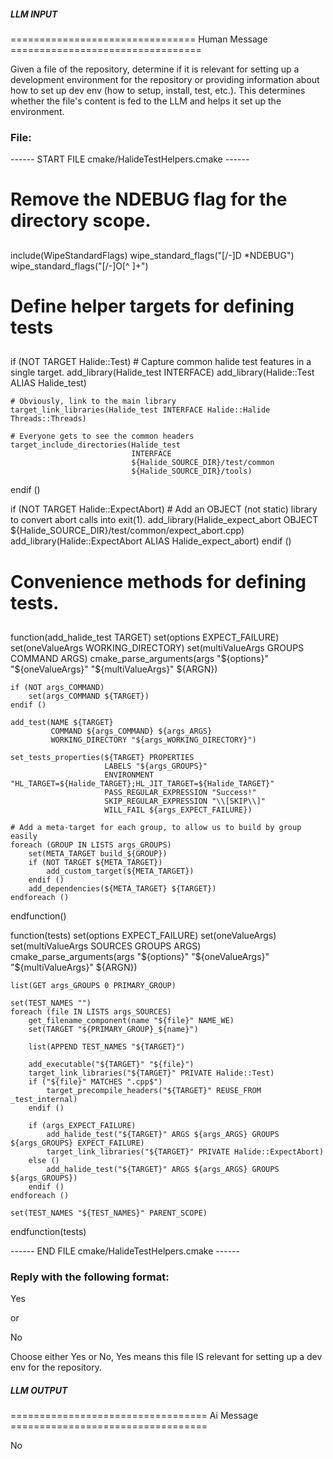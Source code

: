 ##### LLM INPUT #####
================================ Human Message =================================

Given a file of the repository, determine if it is relevant for setting up a development environment for the repository or providing information about how to set up dev env (how to setup, install, test, etc.). This determines whether the file's content is fed to the LLM and helps it set up the environment.

### File:
------ START FILE cmake/HalideTestHelpers.cmake ------
##
# Remove the NDEBUG flag for the directory scope.
##

include(WipeStandardFlags)
wipe_standard_flags("[/-]D *NDEBUG")
wipe_standard_flags("[/-]O[^ ]+")

##
# Define helper targets for defining tests
##

if (NOT TARGET Halide::Test)
    # Capture common halide test features in a single target.
    add_library(Halide_test INTERFACE)
    add_library(Halide::Test ALIAS Halide_test)

    # Obviously, link to the main library
    target_link_libraries(Halide_test INTERFACE Halide::Halide Threads::Threads)

    # Everyone gets to see the common headers
    target_include_directories(Halide_test
                               INTERFACE
                               ${Halide_SOURCE_DIR}/test/common
                               ${Halide_SOURCE_DIR}/tools)
endif ()

if (NOT TARGET Halide::ExpectAbort)
    # Add an OBJECT (not static) library to convert abort calls into exit(1).
    add_library(Halide_expect_abort OBJECT ${Halide_SOURCE_DIR}/test/common/expect_abort.cpp)
    add_library(Halide::ExpectAbort ALIAS Halide_expect_abort)
endif ()

##
# Convenience methods for defining tests.
##

function(add_halide_test TARGET)
    set(options EXPECT_FAILURE)
    set(oneValueArgs WORKING_DIRECTORY)
    set(multiValueArgs GROUPS COMMAND ARGS)
    cmake_parse_arguments(args "${options}" "${oneValueArgs}" "${multiValueArgs}" ${ARGN})

    if (NOT args_COMMAND)
        set(args_COMMAND ${TARGET})
    endif ()

    add_test(NAME ${TARGET}
             COMMAND ${args_COMMAND} ${args_ARGS}
             WORKING_DIRECTORY "${args_WORKING_DIRECTORY}")

    set_tests_properties(${TARGET} PROPERTIES
                         LABELS "${args_GROUPS}"
                         ENVIRONMENT "HL_TARGET=${Halide_TARGET};HL_JIT_TARGET=${Halide_TARGET}"
                         PASS_REGULAR_EXPRESSION "Success!"
                         SKIP_REGULAR_EXPRESSION "\\[SKIP\\]"
                         WILL_FAIL ${args_EXPECT_FAILURE})

    # Add a meta-target for each group, to allow us to build by group easily
    foreach (GROUP IN LISTS args_GROUPS)
        set(META_TARGET build_${GROUP})
        if (NOT TARGET ${META_TARGET})
            add_custom_target(${META_TARGET})
        endif ()
        add_dependencies(${META_TARGET} ${TARGET})
    endforeach ()

endfunction()

function(tests)
    set(options EXPECT_FAILURE)
    set(oneValueArgs)
    set(multiValueArgs SOURCES GROUPS ARGS)
    cmake_parse_arguments(args "${options}" "${oneValueArgs}" "${multiValueArgs}" ${ARGN})

    list(GET args_GROUPS 0 PRIMARY_GROUP)

    set(TEST_NAMES "")
    foreach (file IN LISTS args_SOURCES)
        get_filename_component(name "${file}" NAME_WE)
        set(TARGET "${PRIMARY_GROUP}_${name}")

        list(APPEND TEST_NAMES "${TARGET}")

        add_executable("${TARGET}" "${file}")
        target_link_libraries("${TARGET}" PRIVATE Halide::Test)
        if ("${file}" MATCHES ".cpp$")
            target_precompile_headers("${TARGET}" REUSE_FROM _test_internal)
        endif ()

        if (args_EXPECT_FAILURE)
            add_halide_test("${TARGET}" ARGS ${args_ARGS} GROUPS ${args_GROUPS} EXPECT_FAILURE)
            target_link_libraries("${TARGET}" PRIVATE Halide::ExpectAbort)
        else ()
            add_halide_test("${TARGET}" ARGS ${args_ARGS} GROUPS ${args_GROUPS})
        endif ()
    endforeach ()

    set(TEST_NAMES "${TEST_NAMES}" PARENT_SCOPE)
endfunction(tests)

------ END FILE cmake/HalideTestHelpers.cmake ------

### Reply with the following format:

<rel>Yes</rel>

or

<rel>No</rel>

Choose either Yes or No, Yes means this file IS relevant for setting up a dev env for the repository.

##### LLM OUTPUT #####
================================== Ai Message ==================================

<rel>No</rel>